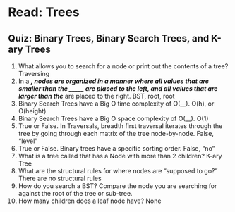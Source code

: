 # Read: Trees

## Quiz: Binary Trees, Binary Search Trees, and K-ary Trees

1. What allows you to search for a node or print out the contents of a tree? Traversing  
2. In a _____, nodes are organized in a manner where all values that are smaller than the _____ are placed to the left, and all values that are larger than the_____ are placed to the right. BST, root, root  
3. Binary Search Trees have a Big O time complexity of O(__). O(h), or O(height)  
4. Binary Search Trees have a Big O space complexity of O(__).  O(1)  
5. True or False. In Traversals, breadth first traversal iterates through the tree by going through each matrix of the tree node-by-node. False, “level”  
6. True or False. Binary trees have a specific sorting order. False, “no”  
7. What is a tree called that has a Node with more than 2 children? K-ary Tree  
8. What are the structural rules for where nodes are “supposed to go?” There are no structural rules  
9. How do you search a BST? Compare the node you are searching for against the root of the tree or sub-tree.  
10. How many children does a leaf node have? None  
